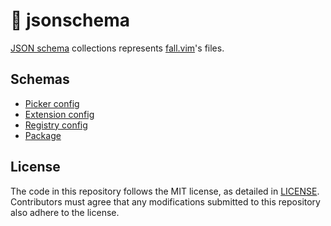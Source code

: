 # 📄 jsonschema

[JSON schema] collections represents [fall.vim]'s files.

[JSON schema]: https://json-schema.org/
[fall.vim]: https://github.com/vim-fall/fall.vim

## Schemas

- [Picker config](./src/v1/picker-config.schema.yaml)
- [Extension config](./src/v1/extension-config.schema.yaml)
- [Registry config](./src/v1/registry-config.schema.yaml)
- [Package](./src/v1/package.schema.yaml)

## License

The code in this repository follows the MIT license, as detailed in
[LICENSE](./LICENSE). Contributors must agree that any modifications submitted
to this repository also adhere to the license.

